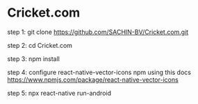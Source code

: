 # Cricket.com
step 1:
git clone https://github.com/SACHIN-BV/Cricket.com.git

step 2:
cd Cricket.com

step 3:
npm install

step 4:
configure react-native-vector-icons npm using this docs
https://www.npmjs.com/package/react-native-vector-icons

step 5:
npx react-native run-android
